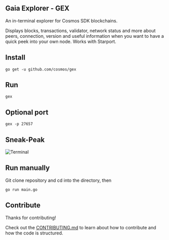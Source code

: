 ## Gaia Explorer - GEX

An in-terminal explorer for Cosmos SDK blockchains.

Displays blocks, transactions, validator, network status and more about peers, connection, version and useful information when you want to have a quick peek into your own node.
Works with Starport.

## Install

`go get -u github.com/cosmos/gex`

## Run

`gex`

## Optional port

`gex -p 27657`

## Sneak-Peak

![Terminal](./render.gif "Render Terminal")

## Run manually

Git clone repository and cd into the directory, then

`go run main.go`

## Contribute

Thanks for contributing!

Check out the [CONTRIBUTING.md](./CONTRIBUTING.md) to learn about how to contribute and how the code is structured.